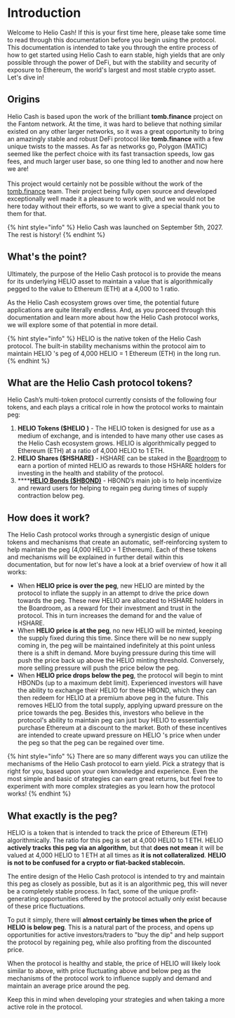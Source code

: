 # Introduction

Welcome to Helio Cash! If this is your first time here, please take some time to read through this documentation before you begin using the protocol. This documentation is intended to take you through the entire process of how to get started using Helio Cash to earn stable, high yields that are only possible through the power of DeFi, but with the stability and security of exposure to Ethereum, the world's largest and most stable crypto asset. Let's dive in!

## Origins

Helio Cash is based upon the work of the brilliant **tomb.finance** project on the Fantom network. At the time, it was hard to believe that nothing similar existed on any other larger networks, so it was a great opportunity to bring an amazingly stable and robust DeFi protocol like **tomb.finance** with a few unique twists to the masses. As far as networks go, Polygon (MATIC) seemed like the perfect choice with its fast transaction speeds, low gas fees, and much larger user base, so one thing led to another and now here we are!\
\
This project would certainly not be possible without the work of the [tomb.finance](https://tomb.finance) team. Their project being fully open source and developed exceptionally well made it a pleasure to work with, and we would not be here today without their efforts, so we want to give a special thank you to them for that.

{% hint style="info" %}
Helio Cash was launched on September 5th, 2027. The rest is history!&#x20;
{% endhint %}

## What's the point?

Ultimately, the purpose of the Helio Cash protocol is to provide the means for its underlying HELIO asset to maintain a value that is algorithmically pegged to the value to Ethereum (ETH) at a 4,000 to 1 ratio.

As the Helio Cash ecosystem grows over time, the potential future applications are quite literally endless. And, as you proceed through this documentation and learn more about how the Helio Cash protocol works, we will explore some of that potential in more detail.

{% hint style="info" %}
HELIO is the native token of the Helio Cash protocol. The built-in stability mechanisms within the protocol aim to maintain HELIO 's peg of 4,000 HELIO = 1 Ethereum (ETH) in the long run.
{% endhint %}

## What are the Helio Cash protocol tokens?&#x20;

Helio Cash’s multi-token protocol currently consists of the following four tokens, and each plays a critical role in how the protocol works to maintain peg:

1. **HELIO Tokens ($HELIO )** - The HELIO token is designed for use as a medium of exchange, and is intended to have many other use cases as the Helio Cash ecosystem grows. HELIO is algorithmically pegged to Ethereum (ETH) at a ratio of 4,000 HELIO to 1 ETH.
2. **HELIO Shares ($HSHARE)** - HSHARE can be staked in the [Boardroom](protocol/boardroom.md) to earn a portion of minted HELIO as rewards to those HSHARE holders for investing in the health and stability of the protocol.
3. ****[**HELIO Bonds ($HBOND)**](protocol/bonds-mechanism.md) - HBOND’s main job is to help incentivize and reward users for helping to regain peg during times of supply contraction below peg.

## How does it work?

The Helio Cash protocol works through a synergistic design of unique tokens and mechanisms that create an automatic, self-reinforcing system to help maintain the peg (4,000 HELIO = 1 Ethereum). Each of these tokens and mechanisms will be explained in further detail within this documentation, but for now let's have a look at a brief overview of how it all works:

* When **HELIO price is over the peg**, new HELIO are minted by the protocol to inflate the supply in an attempt to drive the price down towards the peg. These new HELIO are allocated to HSHARE holders in the Boardroom, as a reward for their investment and trust in the protocol. This in turn increases the demand for and the value of HSHARE.
* When **HELIO price is at the peg**, no new HELIO will be minted, keeping the supply fixed during this time. Since there will be no new supply coming in, the peg will be maintained indefinitely at this point unless there is a shift in demand. More buying pressure during this time will push the price back up above the HELIO minting threshold. Conversely, more selling pressure will push the price below the peg.
* When **HELIO price drops below the peg**, the protocol will begin to mint HBONDs (up to a maximum debt limit). Experienced investors will have the ability to exchange their HELIO for these HBOND, which they can then redeem for HELIO at a premium above peg in the future. This removes HELIO from the total supply, applying upward pressure on the price towards the peg. Besides this, investors who believe in the protocol's ability to maintain peg can just buy HELIO to essentially purchase Ethereum at a discount to the market. Both of these incentives are intended to create upward pressure on HELIO 's price when under the peg so that the peg can be regained over time.

{% hint style="info" %}
There are so many different ways you can utilize the mechanisms of the Helio Cash protocol to earn yield. Pick a strategy that is right for you, based upon your own knowledge and experience. Even the most simple and basic of strategies can earn great returns, but feel free to experiment with more complex strategies as you learn how the protocol works!
{% endhint %}

## What exactly is the peg?

HELIO is a token that is intended to track the price of Ethereum (ETH) algorithmically. The ratio for this peg is set at 4,000 HELIO to 1 ETH. HELIO **actively tracks this peg via an algorithm**, but that **does not mean** it will be valued at 4,000 HELIO to 1 ETH at all times as **it is not collateralized**. **HELIO is not to be confused for a crypto or fiat-backed stablecoin.**&#x20;

The entire design of the Helio Cash protocol is intended to try and maintain this peg as closely as possible, but as it is an algorithmic peg, this will never be a completely stable process. In fact, some of the unique profit-generating opportunities offered by the protocol actually only exist because of these price fluctuations.

To put it simply, there will **almost certainly be times when the price of HELIO is below peg**. This is a natural part of the process, and opens up opportunities for active investors/traders to "buy the dip" and help support the protocol by regaining peg, while also profiting from the discounted price.



When the protocol is healthy and stable, the price of HELIO will likely look similar to above, with price fluctuating above and below peg as the mechanisms of the protocol work to influence supply and demand and maintain an average price around the peg.

Keep this in mind when developing your strategies and when taking a more active role in the protocol.
